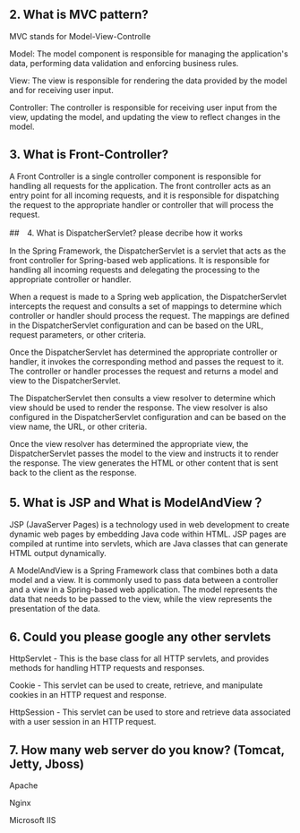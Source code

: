 

## 2. What is MVC pattern?

MVC stands for Model-View-Controlle

Model: The model component is responsible for managing the application's data, performing data validation and enforcing business rules.

View: The view is responsible for rendering the data provided by the model and for receiving user input. 

Controller: The controller is responsible for receiving user input from the view, updating the model, and updating the view to reflect changes in the model.

## 3. What is Front-Controller?

A Front Controller is a single controller component is responsible for handling all requests for the application. The front controller acts as an entry point for all incoming requests, and it is responsible for dispatching the request to the appropriate handler or controller that will process the request.

##　4. What is DispatcherServlet? please decribe how it works

In the Spring Framework, the DispatcherServlet is a servlet that acts as the front controller for Spring-based web applications. It is responsible for handling all incoming requests and delegating the processing to the appropriate controller or handler.

When a request is made to a Spring web application, the DispatcherServlet intercepts the request and consults a set of mappings to determine which controller or handler should process the request. The mappings are defined in the DispatcherServlet configuration and can be based on the URL, request parameters, or other criteria.

Once the DispatcherServlet has determined the appropriate controller or handler, it invokes the corresponding method and passes the request to it. The controller or handler processes the request and returns a model and view to the DispatcherServlet.

The DispatcherServlet then consults a view resolver to determine which view should be used to render the response. The view resolver is also configured in the DispatcherServlet configuration and can be based on the view name, the URL, or other criteria.

Once the view resolver has determined the appropriate view, the DispatcherServlet passes the model to the view and instructs it to render the response. The view generates the HTML or other content that is sent back to the client as the response.

## 5. What is JSP and What is ModelAndView？

JSP (JavaServer Pages) is a technology used in web development to create dynamic web pages by embedding Java code within HTML. JSP pages are compiled at runtime into servlets, which are Java classes that can generate HTML output dynamically.

A ModelAndView is a Spring Framework class that combines both a data model and a view. It is commonly used to pass data between a controller and a view in a Spring-based web application. The model represents the data that needs to be passed to the view, while the view represents the presentation of the data.

## 6. Could you please google any other servlets

HttpServlet - This is the base class for all HTTP servlets, and provides methods for handling HTTP requests and responses.

Cookie - This servlet can be used to create, retrieve, and manipulate cookies in an HTTP request and response.

HttpSession - This servlet can be used to store and retrieve data associated with a user session in an HTTP request.

## 7. How many web server do you know? (Tomcat, Jetty, Jboss)

Apache

Nginx

Microsoft IIS
